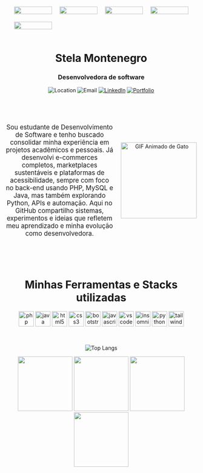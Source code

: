 <div style="
  display: grid;
  grid-template-columns: repeat(auto-fit, minmax(100px, 10vw));
  justify-content: center;
  align-items: center;
  gap: 20px;
  width: 100%;
  max-width: 100vw;
  padding: 20px 0;
">
  <img src="https://i.pinimg.com/originals/22/89/f2/2289f2d12ec3671717ae25b6a33b3aeb.gif" style="width: 100%; height: auto;">
  <img src="https://i.pinimg.com/originals/22/89/f2/2289f2d12ec3671717ae25b6a33b3aeb.gif" style="width: 100%; height: auto;">
  <img src="https://i.pinimg.com/originals/22/89/f2/2289f2d12ec3671717ae25b6a33b3aeb.gif" style="width: 100%; height: auto;">
  <img src="https://i.pinimg.com/originals/22/89/f2/2289f2d12ec3671717ae25b6a33b3aeb.gif" style="width: 100%; height: auto;">
  <img src="https://i.pinimg.com/originals/22/89/f2/2289f2d12ec3671717ae25b6a33b3aeb.gif" style="width: 100%; height: auto;">
</div>

<h1 align="center">Stela Montenegro</h1>
<h3 align="center">Desenvolvedora de software</h3>
<div align="center">



![Location](https://img.shields.io/badge/Location-São%20Paulo%2C%20Brasil-00B5A1?style=for-the-badge&logo=location-arrow&logoColor=white&color=00B5A1)
![Email](https://img.shields.io/badge/Email-stelamontenegro37%40gmail.com-00B5A1?style=for-the-badge&logo=gmail&logoColor=white&color=00B5A1)
[![LinkedIn](https://img.shields.io/badge/LinkedIn-Stela%20Montenegro-00B5A1?style=for-the-badge&logo=linkedin&logoColor=white&color=00B5A1)](https://www.linkedin.com/in/stelasm/)
[![Portfolio](https://img.shields.io/badge/Portfolio-stela--sm.github.io%2Fportifolio-00B5A1?style=for-the-badge&logo=github&logoColor=white&color=00B5A1)](https://stela-sm.github.io/portifolio/)

<br><br>
<div style="display: flex; align-items: center; justify-content: flex-start; width: 100%;">

  <p style="margin-right: 20px; font-size: 1.2em;">
   Sou estudante de Desenvolvimento de Software e tenho buscado consolidar minha experiência em projetos acadêmicos e pessoais. Já desenvolvi e-commerces completos, marketplaces sustentáveis e plataformas de acessibilidade, sempre com foco no back-end usando PHP, MySQL e Java, mas também explorando Python, APIs e automação. Aqui no GitHub compartilho sistemas, experimentos e ideias que refletem meu aprendizado e minha evolução como desenvolvedora.
  </p>

  <img src="https://i.pinimg.com/originals/91/2b/1b/912b1bf673be63c2d5bbb1a2c4b8dfa3.gif" alt="GIF Animado de Gato" width="200px" height="auto" style="border: none; outline: none;" />

</div>
<br>
<br>
<br>

  <h1 align="center" style="margin-top:40px">Minhas Ferramentas e Stacks utilizadas</h1>

<p align="center">

  <img src="https://cdn.jsdelivr.net/gh/devicons/devicon/icons/php/php-original.svg" alt="php" width="40" height="40"/>

  <img src="https://cdn.jsdelivr.net/gh/devicons/devicon/icons/java/java-original.svg" alt="java" width="40" height="40"/>

  <img src="https://cdn.jsdelivr.net/gh/devicons/devicon/icons/html5/html5-original.svg" alt="html5" width="40" height="40"/>

  <img src="https://cdn.jsdelivr.net/gh/devicons/devicon/icons/css3/css3-original.svg" alt="css3" width="40" height="40"/>

  <img src="https://cdn.jsdelivr.net/gh/devicons/devicon/icons/bootstrap/bootstrap-original.svg" alt="bootstrap" width="40" height="40"/>

  <img src="https://cdn.jsdelivr.net/gh/devicons/devicon/icons/javascript/javascript-original.svg" alt="javascript" width="40" height="40"/>

  <img src="https://cdn.jsdelivr.net/gh/devicons/devicon/icons/vscode/vscode-original.svg" alt="vscode" width="40" height="40"/>

  <img src="https://cdn.jsdelivr.net/gh/devicons/devicon/icons/insomnia/insomnia-original.svg" alt="insomnia" width="40" height="40"/>

  <img src="https://cdn.jsdelivr.net/gh/devicons/devicon/icons/python/python-original.svg" alt="python" width="40" height="40"/>

  <img src="https://cdn.jsdelivr.net/gh/devicons/devicon/icons/tailwindcss/tailwindcss-original.svg" alt="tailwindcss" width="40" height="40"/>
</p>

<br>

![Top Langs](https://github-readme-stats.vercel.app/api/top-langs/?username=stela-sm&layout=compact&theme=merko)



<img src="https://i.pinimg.com/originals/6a/66/24/6a6624d2a3929ad37419214b02a7640d.gif" style="width: 15vw; height: auto; border: none; outline: none;">
<img src="https://i.pinimg.com/originals/6a/66/24/6a6624d2a3929ad37419214b02a7640d.gif" style="width: 15vw; height: auto; border: none; outline: none;">
<img src="https://i.pinimg.com/originals/6a/66/24/6a6624d2a3929ad37419214b02a7640d.gif" style="width: 15vw; height: auto; border: none; outline: none;">
<img src="https://i.pinimg.com/originals/6a/66/24/6a6624d2a3929ad37419214b02a7640d.gif" style="width: 15vw; height: auto; border: none; outline: none;">
